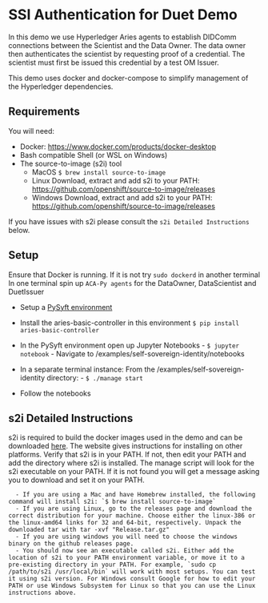 # SSI Authentication for Duet Demo

In this demo we use Hyperledger Aries agents to establish DIDComm connections between the Scientist and the Data Owner. The data owner then authenticates the scientist by requesting proof of a credential. The scientist must first be issued this credential by a test OM Issuer.

This demo uses docker and docker-compose to simplify management of the Hyperledger dependencies.

## Requirements

You will need:

- Docker: https://www.docker.com/products/docker-desktop
- Bash compatible Shell (or WSL on Windows)
- The source-to-image (s2i) tool
  - MacOS
    `$ brew install source-to-image`
  - Linux
    Download, extract and add s2i to your PATH:
    https://github.com/openshift/source-to-image/releases
  - Windows
    Download, extract and add s2i to your PATH:
    https://github.com/openshift/source-to-image/releases

If you have issues with s2i please consult the `s2i Detailed Instructions` below.

## Setup

Ensure that Docker is running. If it is not try `sudo dockerd` in another terminal
In one terminal spin up `ACA-Py agents` for the DataOwner, DataScientist and DuetIssuer

- Setup a [PySyft environment](https://github.com/OpenMined/PySyft/blob/dev/docs/installing.rst)
- Install the aries-basic-controller in this environment `$ pip install aries-basic-controller`
- In the PySyft environment open up Jupyter Notebooks - `$ jupyter notebook` - Navigate to /examples/self-sovereign-identity/notebooks

- In a separate terminal instance:
  From the /examples/self-sovereign-identity directory: - `$ ./manage start`
- Follow the notebooks

## s2i Detailed Instructions

s2i is required to build the docker images used in the demo and can be downloaded [here](https://github.com/openshift/source-to-image/releases).
The website gives instructions for installing on other platforms. Verify that s2i is in your PATH. If not, then edit your PATH and add the directory where s2i is installed. The manage script will look for the s2i executable on your PATH. If it is not found you will get a message asking you to download and set it on your PATH.

      - If you are using a Mac and have Homebrew installed, the following command will install s2i: `$ brew install source-to-image`
      - If you are using Linux, go to the releases page and download the correct distribution for your machine. Choose either the linux-386 or the linux-amd64 links for 32 and 64-bit, respectively. Unpack the downloaded tar with tar -xvf "Release.tar.gz"
      - If you are using windows you will need to choose the windows binary on the github releases page.
      - You should now see an executable called s2i. Either add the location of s2i to your PATH environment variable, or move it to a pre-existing directory in your PATH. For example, `sudo cp /path/to/s2i /usr/local/bin` will work with most setups. You can test it using s2i version. For Windows consult Google for how to edit your PATH or use Windows Subsystem for Linux so that you can use the Linux instructions above.
